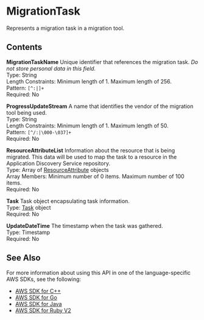 # MigrationTask<a name="API_MigrationTask"></a>

Represents a migration task in a migration tool\.

## Contents<a name="API_MigrationTask_Contents"></a>

 **MigrationTaskName**   <a name="migrationhub-Type-MigrationTask-MigrationTaskName"></a>
Unique identifier that references the migration task\. *Do not store personal data in this field\.*   
Type: String  
Length Constraints: Minimum length of 1\. Maximum length of 256\.  
Pattern: `[^:|]+`   
Required: No

 **ProgressUpdateStream**   <a name="migrationhub-Type-MigrationTask-ProgressUpdateStream"></a>
A name that identifies the vendor of the migration tool being used\.  
Type: String  
Length Constraints: Minimum length of 1\. Maximum length of 50\.  
Pattern: `[^/:|\000-\037]+`   
Required: No

 **ResourceAttributeList**   <a name="migrationhub-Type-MigrationTask-ResourceAttributeList"></a>
Information about the resource that is being migrated\. This data will be used to map the task to a resource in the Application Discovery Service repository\.  
Type: Array of [ResourceAttribute](API_ResourceAttribute.md) objects  
Array Members: Minimum number of 0 items\. Maximum number of 100 items\.  
Required: No

 **Task**   <a name="migrationhub-Type-MigrationTask-Task"></a>
Task object encapsulating task information\.  
Type: [Task](API_Task.md) object  
Required: No

 **UpdateDateTime**   <a name="migrationhub-Type-MigrationTask-UpdateDateTime"></a>
The timestamp when the task was gathered\.  
Type: Timestamp  
Required: No

## See Also<a name="API_MigrationTask_SeeAlso"></a>

For more information about using this API in one of the language\-specific AWS SDKs, see the following:
+  [AWS SDK for C\+\+](https://docs.aws.amazon.com/goto/SdkForCpp/AWSMigrationHub-2017-05-31/MigrationTask) 
+  [AWS SDK for Go](https://docs.aws.amazon.com/goto/SdkForGoV1/AWSMigrationHub-2017-05-31/MigrationTask) 
+  [AWS SDK for Java](https://docs.aws.amazon.com/goto/SdkForJava/AWSMigrationHub-2017-05-31/MigrationTask) 
+  [AWS SDK for Ruby V2](https://docs.aws.amazon.com/goto/SdkForRubyV2/AWSMigrationHub-2017-05-31/MigrationTask) 
